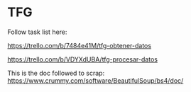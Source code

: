 # TFG

Follow task list here:

https://trello.com/b/7484e41M/tfg-obtener-datos

https://trello.com/b/VDYXdUBA/tfg-procesar-datos

This is the doc followed to scrap:
https://www.crummy.com/software/BeautifulSoup/bs4/doc/
